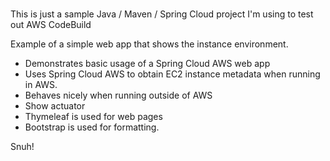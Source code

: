 # 
This is just a sample Java / Maven / Spring Cloud project I'm using to test out AWS CodeBuild     
    
Example of a simple web app that shows the instance environment.     
- Demonstrates basic usage of a Spring Cloud AWS web app   
- Uses Spring Cloud AWS to obtain EC2 instance metadata when running in AWS.    
- Behaves nicely when running outside of AWS    
- Show actuator   
- Thymeleaf is used for web pages      
- Bootstrap is used for formatting.    

Snuh! 
       
 

